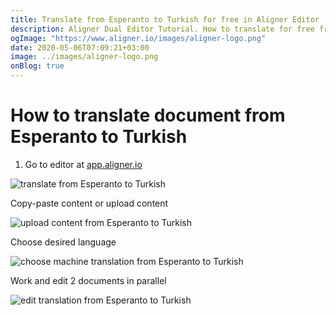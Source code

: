 ```yaml
---
title: Translate from Esperanto to Turkish for free in Aligner Editor
description: Aligner Dual Editor Tutorial. How to translate for free from Esperanto to Turkish. Aligner is multilingual document management platform. 
ogImage: "https://www.aligner.io/images/aligner-logo.png"
date: 2020-05-06T07:09:21+03:00
image: ../images/aligner-logo.png
onBlog: true
---
```


# How to translate document from Esperanto to Turkish

1. Go to editor at [app.aligner.io](https://app.aligner.io "Aligner App web page")

![translate from Esperanto to Turkish](../aligner-blank-editor.png "translate from Esperanto to Turkish")

Copy-paste content or upload content

![upload content from Esperanto to Turkish](../aligner-uploaded-document.png "upload content from Esperanto to Turkish")

Choose desired language

![choose machine translation from Esperanto to Turkish](../aligner-language-dropdown.png "choose machine translation from Esperanto to Turkish")

Work and edit 2 documents in parallel

![edit translation from Esperanto to Turkish](../aligner-double-sitded-editor.png "edit translation from Esperanto to Turkish")

